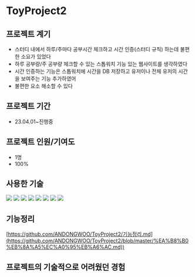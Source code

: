 # ToyProject2

## 프로젝트 계기

* 스터디 내에서 하루/주마다 공부시간 체크하고  시간 인증(스터디 규칙) 하는데 불편한 소요가 있었다
* 하루 공부량/주 공부량 체크할 수 있는 스톱워치 기능 있는 웹사이트를 생각하였다
* 시간 인증하는 기능은 스톱워치에 시간을 DB 저장하고 유저이나 전체 유저의 시간을 보여주는 기능 추가하였어
* 불편한 요소 해소할 수 있다

## 프로젝트 기간

* 23.04.01~진행중

## 프로젝트 인원/기여도

* 1명
* 100%

## 사용한 기술

<div>
<img src="https://img.shields.io/badge/python-3776AB?style=flat&logo=python&logoColor=white">
<img src="https://img.shields.io/badge/django-092E20?style=flat&logo=django&logoColor=white">
<img src="https://img.shields.io/badge/html5-E34F26?style=flat&logo=html5&logoColor=white"> 
<img src="https://img.shields.io/badge/css-1572B6?style=flat&logo=css3&logoColor=white"> 
<img src="https://img.shields.io/badge/javascript-F7DF1E?style=flat&logo=javascript&logoColor=black"> 
<img src="https://img.shields.io/badge/github-181717?style=flat&logo=github&logoColor=white">
<img src="https://img.shields.io/badge/bootstrap-7952B3?style=flat&logo=bootstrap&logoColor=white">
<img src="https://img.shields.io/badge/sqlite-003B57?style=flat&logo=sqlite&logoColor=white">

## 기능정리

[https://github.com/ANDONGWOO/ToyProject2/기능정리.md](https://github.com/ANDONGWOO/ToyProject2/blob/master/%EA%B8%B0%EB%8A%A5%EC%A0%95%EB%A6%AC.md))

## 프로젝트의 기술적으로 어려웠던 경험

